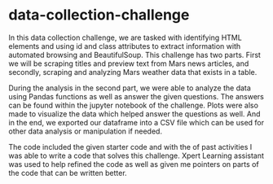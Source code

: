 # data-collection-challenge

In this data collection challenge, we are tasked with identifying HTML elements and using id and class attributes to extract information with automated browsing and BeautifulSoup. This challenge has two parts. First we will be scraping titles and preview text from Mars news articles, and secondly, scraping and analyzing Mars weather data that exists in a table.

During the analysis in the second part, we were able to analyze the data using Pandas functions as well as answer the given questions. The answers can be found within the jupyter notebook of the challenge. Plots were also made to visualize the data which helped answer the questions as well. And in the end, we exported our dataframe into a CSV file which can be used for other data analysis or manipulation if needed.

The code included the given starter code and with the of past activities I was able to write a code that solves this challenge. Xpert Learning assistant was used to help refined the code as well as given me pointers on parts of the code that can be written better.
